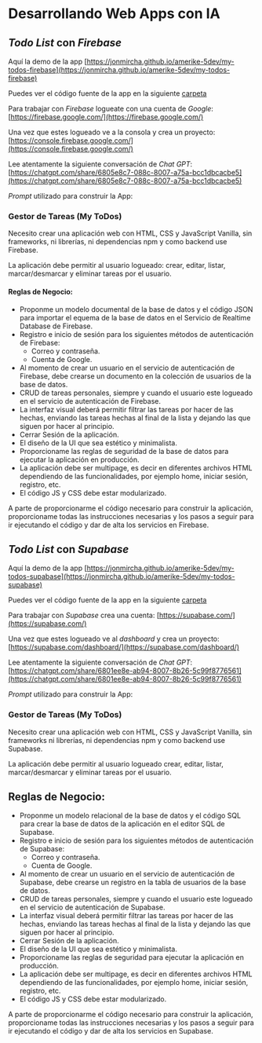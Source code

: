 # Desarrollando Web Apps con IA

## _Todo List_ con _Firebase_

Aquí la demo de la app
[https://jonmircha.github.io/amerike-5dev/my-todos-firebase](https://jonmircha.github.io/amerike-5dev/my-todos-firebase)

Puedes ver el código fuente de la app en la siguiente [carpeta](../docs/my-todos-firebase/)

Para trabajar con _Firebase_ logueate con una cuenta de _Google_:
[https://firebase.google.com/](https://firebase.google.com/)

Una vez que estes logueado ve a la consola y crea un proyecto:
[https://console.firebase.google.com/](https://console.firebase.google.com/)

Lee atentamente la siguiente conversación de _Chat GPT_:
[https://chatgpt.com/share/6805e8c7-088c-8007-a75a-bcc1dbcacbe5](https://chatgpt.com/share/6805e8c7-088c-8007-a75a-bcc1dbcacbe5)

_Prompt_ utilizado para construir la App:

### Gestor de Tareas (My ToDos)

Necesito crear una aplicación web con HTML, CSS y JavaScript Vanilla, sin frameworks, ni librerías, ni dependencias npm y como backend use Firebase.

La aplicación debe permitir al usuario logueado: crear, editar, listar, marcar/desmarcar y eliminar tareas por el usuario.

#### Reglas de Negocio:

- Proponme un modelo documental de la base de datos y el código JSON para importar el equema de la base de datos en el Servicio de Realtime Database de Firebase.
- Registro e inicio de sesión para los siguientes métodos de autenticación de Firebase:
  - Correo y contraseña.
  - Cuenta de Google.
- Al momento de crear un usuario en el servicio de autenticación de Firebase, debe crearse un documento en la colección de usuarios de la base de datos.
- CRUD de tareas personales, siempre y cuando el usuario este logueado en el servicio de autenticación de Firebase.
- La interfaz visual deberá permitir filtrar las tareas por hacer de las hechas, enviando las tareas hechas al final de la lista y dejando las que siguen por hacer al principio.
- Cerrar Sesión de la aplicación.
- El diseño de la UI que sea estético y minimalista.
- Proporcioname las reglas de seguridad de la base de datos para ejecutar la aplicación en producción.
- La aplicación debe ser multipage, es decir en diferentes archivos HTML dependiendo de las funcionalidades, por ejemplo home, iniciar sesión, registro, etc.
- El código JS y CSS debe estar modularizado.

A parte de proporcionarme el código necesario para construir la aplicación, proporcioname todas las instrucciones necesarias y los pasos a seguir para ir ejecutando el código y dar de alta los servicios en Firebase.

## _Todo List_ con _Supabase_

Aquí la demo de la app
[https://jonmircha.github.io/amerike-5dev/my-todos-supabase](https://jonmircha.github.io/amerike-5dev/my-todos-supabase)

Puedes ver el código fuente de la app en la siguiente [carpeta](../docs/my-todos-supabase/)

Para trabajar con _Supabase_ crea una cuenta:
[https://supabase.com/](https://supabase.com/)

Una vez que estes logueado ve al _dashboard_ y crea un proyecto:
[https://supabase.com/dashboard/](https://supabase.com/dashboard/)

Lee atentamente la siguiente conversación de _Chat GPT_:
[https://chatgpt.com/share/6801ee8e-ab94-8007-8b26-5c99f8776561](https://chatgpt.com/share/6801ee8e-ab94-8007-8b26-5c99f8776561)

_Prompt_ utilizado para construir la App:

### Gestor de Tareas (My ToDos)

Necesito crear una aplicación web con HTML, CSS y JavaScript Vanilla, sin frameworks ni librerías, ni dependencias npm y como backend use Supabase.

La aplicación debe permitir al usuario logueado crear, editar, listar, marcar/desmarcar y eliminar tareas por el usuario.

## Reglas de Negocio:

- Proponme un modelo relacional de la base de datos y el código SQL para crear la base de datos de la aplicación en el editor SQL de Supabase.
- Registro e inicio de sesión para los siguientes métodos de autenticación de Supabase:
  - Correo y contraseña.
  - Cuenta de Google.
- Al momento de crear un usuario en el servicio de autenticación de Supabase, debe crearse un registro en la tabla de usuarios de la base de datos.
- CRUD de tareas personales, siempre y cuando el usuario este logueado en el servicio de autenticación de Supabase.
- La interfaz visual deberá permitir filtrar las tareas por hacer de las hechas, enviando las tareas hechas al final de la lista y dejando las que siguen por hacer al principio.
- Cerrar Sesión de la aplicación.
- El diseño de la UI que sea estético y minimalista.
- Proporcioname las reglas de seguridad para ejecutar la aplicación en producción.
- La aplicación debe ser multipage, es decir en diferentes archivos HTML dependiendo de las funcionalidades, por ejemplo home, iniciar sesión, registro, etc.
- El código JS y CSS debe estar modularizado.

A parte de proporcionarme el código necesario para construir la aplicación, proporcioname todas las instrucciones necesarias y los pasos a seguir para ir ejecutando el código y dar de alta los servicios en Supabase.
